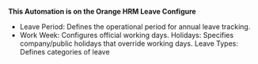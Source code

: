 __This Automation is on the Orange HRM Leave Configure__
* Leave Period:	Defines the operational period for annual leave tracking.
* Work Week:	Configures official working days. 
Holidays:	Specifies company/public holidays that override working days.
Leave Types:	Defines categories of leave 
